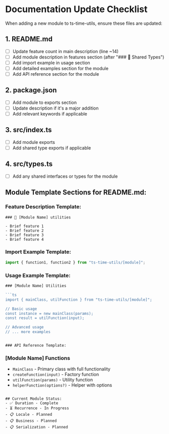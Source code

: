 # Documentation Update Checklist

When adding a new module to ts-time-utils, ensure these files are updated:

## 1. README.md

- [ ] Update feature count in main description (line ~14)
- [ ] Add module description in features section (after "### 🎯 Shared Types")
- [ ] Add import example in usage section
- [ ] Add detailed examples section for the module
- [ ] Add API reference section for the module

## 2. package.json

- [ ] Add module to exports section
- [ ] Update description if it's a major addition
- [ ] Add relevant keywords if applicable

## 3. src/index.ts

- [ ] Add module exports
- [ ] Add shared type exports if applicable

## 4. src/types.ts

- [ ] Add any shared interfaces or types for the module

## Module Template Sections for README.md:

### Feature Description Template:

```
### 🔁 [Module Name] utilities

- Brief feature 1
- Brief feature 2
- Brief feature 3
- Brief feature 4
```

### Import Example Template:

```ts
import { function1, function2 } from "ts-time-utils/[module]";
```

### Usage Example Template:

````ts
### [Module Name] Utilities

```ts
import { mainClass, utilFunction } from "ts-time-utils/[module]";

// Basic usage
const instance = new mainClass(params);
const result = utilFunction(input);

// Advanced usage
// ... more examples
````

```

### API Reference Template:
```

### [Module Name] Functions

- `MainClass` - Primary class with full functionality
- `createFunction(input)` - Factory function
- `utilFunction(params)` - Utility function
- `helperFunction(options?)` - Helper with options

```

## Current Module Status:
- ✅ Duration - Complete
- ⏳ Recurrence - In Progress
- 📋 Locale - Planned
- 📋 Business - Planned
- 📋 Serialization - Planned
```
